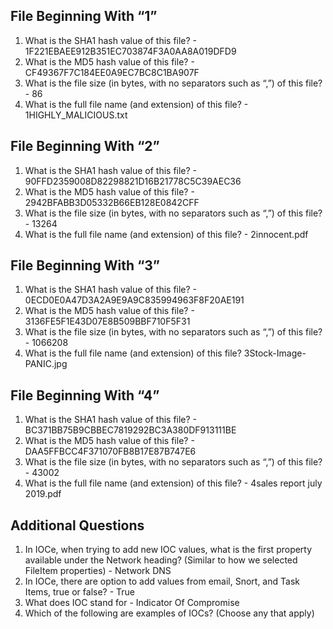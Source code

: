 ## **File Beginning With “1”**

1. What is the SHA1 hash value of this file? - 1F221EBAEE912B351EC703874F3A0AA8A019DFD9
2. What is the MD5 hash value of this file? - CF49367F7C184EE0A9EC7BC8C1BA907F
3. What is the file size (in bytes, with no separators such as “,”) of this file? - 86
4. What is the full file name (and extension) of this file? - 1HIGHLY_MALICIOUS.txt

## **File Beginning With “2”**

1. What is the SHA1 hash value of this file? - 90FFD2359008D82298821D16B21778C5C39AEC36
2. What is the MD5 hash value of this file? - 2942BFABB3D05332B66EB128E0842CFF
3. What is the file size (in bytes, with no separators such as “,”) of this file? - 13264
4. What is the full file name (and extension) of this file? - 2innocent.pdf

## **File Beginning With “3”**

1. What is the SHA1 hash value of this file? - 0ECD0E0A47D3A2A9E9A9C835994963F8F20AE191
2. What is the MD5 hash value of this file? - 3136FE5F1E43D07E8B509BBF710F5F31
3. What is the file size (in bytes, with no separators such as “,”) of this file? - 1066208
4. What is the full file name (and extension) of this file? 3Stock-Image-PANIC.jpg

## **File Beginning With “4”**

1. What is the SHA1 hash value of this file? - BC371BB75B9CBBEC7819292BC3A380DF913111BE
2. What is the MD5 hash value of this file? - DAA5FFBCC4F371070FB8B17E87B747E6
3. What is the file size (in bytes, with no separators such as “,”) of this file? - 43002
4. What is the full file name (and extension) of this file? - 4sales report july 2019.pdf

## **Additional Questions**

1. In IOCe, when trying to add new IOC values, what is the first property available under the Network heading? (Similar to how we selected FileItem properties) - Network DNS
2. In IOCe, there are option to add values from email, Snort, and Task Items, true or false? - True
3. What does IOC stand for - Indicator Of Compromise
4. Which of the following are examples of IOCs? (Choose any that apply)